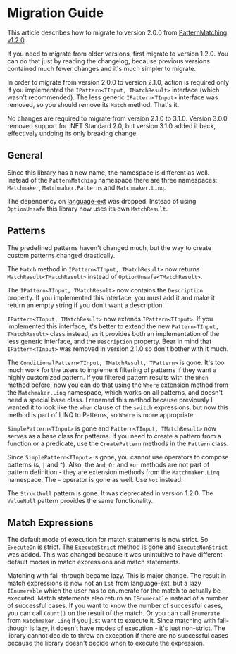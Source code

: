 # Migration Guide

This article describes how to migrate to version 2.0.0 from
[PatternMatching v1.2.0](https://github.com/TolikPylypchuk/PatternMatching).

If you need to migrate from older versions, first migrate to version 1.2.0. You can do that just by reading the
changelog, because previous versions contained much fewer changes and it's much simpler to migrate.

In order to migrate from version 2.0.0 to version 2.1.0, action is required only if you implemented the
`IPattern<TInput, TMatchResult>` interface (which wasn't recommended). The less generic `IPattern<TInput>` interface was
removed, so you should remove its `Match` method. That's it.

No changes are required to migrate from version 2.1.0 to 3.1.0. Version 3.0.0 removed support for .NET Standard 2.0, but
version 3.1.0 added it back, effectively undoing its only breaking change.

## General

Since this library has a new name, the namespace is different as well. Instead of the `PatternMatching` namespace there
are three namespaces: `Matchmaker`, `Matchmaker.Patterns` and `Matchmaker.Linq`.

The dependency on [language-ext](https://github.com/louthy/language-ext) was dropped. Instead of using `OptionUnsafe`
this library now uses its own `MatchResult`.

## Patterns

The predefined patterns haven't changed much, but the way to create custom patterns changed drastically.

The `Match` method in `IPattern<TInput, TMatchResult>` now returns `MatchResult<TMatchResult>` instead of
`OptionUnsafe<TMatchResult>`.

The `IPattern<TInput, TMatchResult>` now contains the `Description` property. If you implemented this interface, you
must add it and make it return an empty string if you don't want a description.

`IPattern<TInput, TMatchResult>` now extends `IPattern<TInput>`. If you implemented this interface, it's better
to extend the new `Pattern<TInput, TMatchResult>` class instead, as it provides both an implementation of the less
generic interface, and the `Description` property. Bear in mind that `IPattern<TInput>` was removed in version
2.1.0 so don't bother with it much.

The `ConditionalPattern<TInput, TMatchResult, TPattern>` is gone. It's too much work for the users to implement
filtering of patterns if they want a highly customized pattern. If you filtered pattern results with the `When` method
before, now you can do that using the `Where` extension method from the `Matchmaker.Linq` namespace, which works on all
patterns, and doesn't need a special base class. I renamed this method because previously I wanted it to look like the
`when` clause of the `switch` expressions, but now this method is part of LINQ to Patterns, so `Where` is more
appropriate.

`SimplePattern<TInput>` is gone and `Pattern<TInput, TMatchResult>` now serves as a base class for patterns. If you need
to create a pattern from a function or a predicate, use the `CreatePattern` methods in the `Pattern` class.

Since `SimplePattern<TInput>` is gone, you cannot use operators to compose patterns (`&`, `|` and `^`). Also, the `And`,
`Or` and `Xor` methods are not part of pattern definition - they are extension methods from the `Matchmaker.Linq`
namespace. The `~` operator is gone as well. Use `Not` instead.

The `StructNull` pattern is gone. It was deprecated in version 1.2.0. The `ValueNull` pattern provides the same
functionality.

## Match Expressions

The default mode of execution for match statements is now strict. So `ExecuteOn` is strict. The `ExecuteStrict` method
is gone and `ExecuteNonStrict` was added. This was changed because it was unintuitive to have different default modes
in match expressions and match statements.

Matching with fall-through became lazy. This is major change. The result in match expressions is now not an `Lst` from
language-ext, but a lazy `IEnumerable` which the user has to enumerate for the match to actually be executed. Match
statements also return an `IEnumerable` instead of a number of successful cases. If you want to know the number of
successful cases, you can call `Count()` on the result of the match. Or you can call `Enumerate` from `Matchmaker.Linq`
if you just want to execute it. Since matching with fall-though is lazy, it doesn't have modes of execution - it's just
non-strict. The library cannot decide to throw an exception if there are no successful cases because the library doesn't
decide when to execute the expression.
